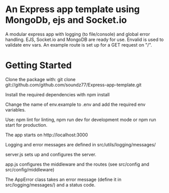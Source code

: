 # An Express app template using MongoDb, ejs and Socket.io

A modular express app with logging (to file/console) and global error handling. EJS, Socket.io and MongoDB are ready for use. Envalid is used to validate env vars. An example route is set up for a GET request on "/".

# Getting Started

Clone the package with: git clone git://github.com/github.com/soundz77/Express-app-template.git

Install the required dependencies with npm install

Change the name of env.example to .env and add the required env variables.

Use: npm lint for linting, npm run dev for development mode or npm run start for production.

The app starts on http://localhost:3000

Logging and error messages are defined in src/utils/logging/messages/

server.js sets up and configures the server.

app.js configures the middleware and the routes (see src/config and src/config/middleware)

The AppError class takes an error message (define it in src/logging/messages/) and a status code.
